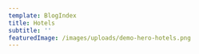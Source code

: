 ```yaml
---
template: BlogIndex
title: Hotels
subtitle: ''
featuredImage: /images/uploads/demo-hero-hotels.png
---
```


